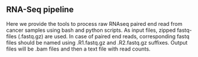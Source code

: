 ## RNA-Seq pipeline
Here we provide the tools to process raw RNAseq paired end read from cancer samples using bash and python scripts. As input files, zipped fastq-files (.fastq.gz) are used. In case of paired end reads, corresponding fastq files should be named using .R1.fastq.gz and .R2.fastq.gz suffixes. Output files will be .bam files and then a text file with read counts.
